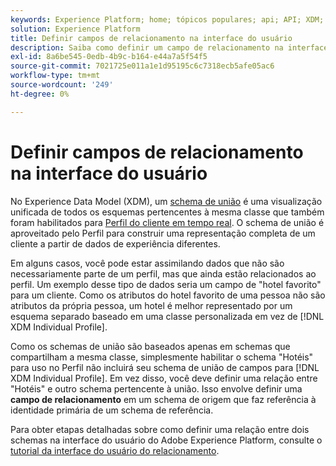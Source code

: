 ```yaml
---
keywords: Experience Platform; home; tópicos populares; api; API; XDM; sistema XDM; modelo de dados de experiência; modelo de dados; ui; espaço de trabalho; relacionamento; campo;
solution: Experience Platform
title: Definir campos de relacionamento na interface do usuário
description: Saiba como definir um campo de relacionamento na interface do usuário do Experience Platform.
exl-id: 8a6be545-0edb-4b9c-b164-e44a7a5f54f5
source-git-commit: 7021725e011a1e1d95195c6c7318ecb5afe05ac6
workflow-type: tm+mt
source-wordcount: '249'
ht-degree: 0%

---
```


# Definir campos de relacionamento na interface do usuário

No Experience Data Model (XDM), um [schema de união](../../schema/composition.md#union) é uma visualização unificada de todos os esquemas pertencentes à mesma classe que também foram habilitados para [Perfil do cliente em tempo real](../../../profile/home.md). O schema de união é aproveitado pelo Perfil para construir uma representação completa de um cliente a partir de dados de experiência diferentes.

Em alguns casos, você pode estar assimilando dados que não são necessariamente parte de um perfil, mas que ainda estão relacionados ao perfil. Um exemplo desse tipo de dados seria um campo de &quot;hotel favorito&quot; para um cliente. Como os atributos do hotel favorito de uma pessoa não são atributos da própria pessoa, um hotel é melhor representado por um esquema separado baseado em uma classe personalizada em vez de [!DNL XDM Individual Profile].

Como os schemas de união são baseados apenas em schemas que compartilham a mesma classe, simplesmente habilitar o schema &quot;Hotéis&quot; para uso no Perfil não incluirá seu schema de união de campos para [!DNL XDM Individual Profile]. Em vez disso, você deve definir uma relação entre &quot;Hotéis&quot; e outro schema pertencente à união. Isso envolve definir uma **campo de relacionamento** em um schema de origem que faz referência à identidade primária de um schema de referência.

Para obter etapas detalhadas sobre como definir uma relação entre dois schemas na interface do usuário do Adobe Experience Platform, consulte o [tutorial da interface do usuário do relacionamento](../../tutorials/relationship-ui.md).

